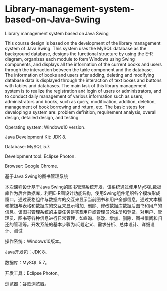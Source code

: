 # Library-management-system-based-on-Java-Swing
Library management system based on Java Swing

This course design is based on the development of the library management system of Java Swing. This system uses the MySQL database as the background database, designs the functional structure by using the E-R diagram, organizes each module to form Windows using Swing components, and displays all the information of the current books and users through the interaction between the table component and the database. The information of books and users after adding, deleting and modifying database data is displayed through the interaction of text boxes and buttons with tables and databases. The main task of this library management system is to realize the registration and login of users or administrators, and to conduct daily management of various information such as users, administrators and books, such as query, modification, addition, deletion, management of book borrowing and return, etc. The basic steps for developing a system are: problem definition, requirement analysis, overall design, detailed design, and testing

Operating system: Windows10 version.

Java Development Kit: JDK 8.

Database: MySQL 5.7.

Development tool: Eclipse Photon.

Browser: Google Chrome.

基于Java Swing的图书管理系统

本次课程设计基于Java Swing的图书管理系统开发，该系统通过使用MySQL数据库作为后台数据库，利用E-R图设计功能结构，使用Swing组件组织各个模块形成窗口，通过表格组件与数据库的交互来显示当前图书和用户全部信息，通过文本框和按钮与表格和数据库的交互来显示增加、删除、修改数据库数据后图书和用户的信息。该图书管理系统的主要任务是实现用户或管理员的注册和登录，对用户、管理员、图书等各种信息进行日常管理，如查询、修改、增加、删除、图书借阅和归还的管理等。开发系统的基本步骤为:问题定义、需求分析、总体设计、详细设计、测试

操作系统：Windows10版本。

Java开发包：JDK 8。

数据库：MySQL 5.7。

开发工具：Eclipse Photon。

浏览器：谷歌浏览器。
